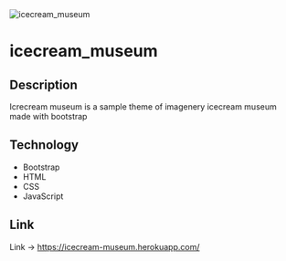 <img src="https://icecream-museum.herokuapp.com/imgs/icon.png" alt="icecream_museum">

# icecream_museum

## Description
Icrecream museum is a sample theme of imagenery icecream museum made with bootstrap

## Technology

- Bootstrap
- HTML
- CSS
- JavaScript

## Link
Link -> https://icecream-museum.herokuapp.com/
